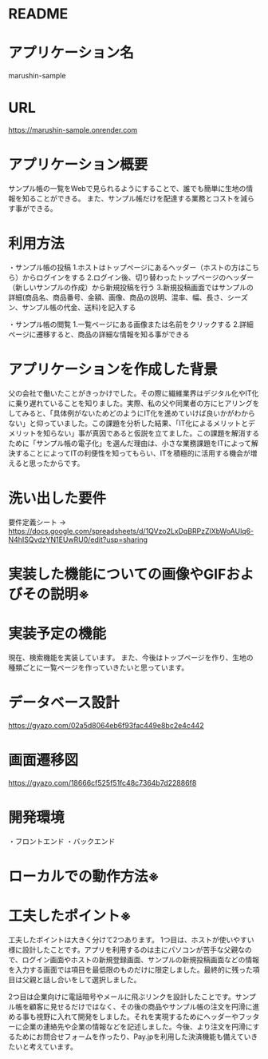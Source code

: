 # README

# アプリケーション名
marushin-sample

# URL

https://marushin-sample.onrender.com

# アプリケーション概要
サンプル帳の一覧をWebで見られるようにすることで、誰でも簡単に生地の情報を知ることができる。
また、サンプル帳だけを配達する業務とコストを減らす事ができる。

# 利用方法

・サンプル帳の投稿
1.ホストはトップページにあるヘッダー（ホストの方はこちら）からログインをする
2.ログイン後、切り替わったトップページのヘッダー（新しいサンプルの作成）から新規投稿を行う
3.新規投稿画面ではサンプルの詳細(商品名、商品番号、金額、画像、商品の説明、混率、幅、長さ、シーズン、サンプル帳の代金、送料)を記入する

・サンプル帳の閲覧
1.一覧ページにある画像または名前をクリックする
2.詳細ページに遷移すると、商品の詳細な情報を知る事ができる

# アプリケーションを作成した背景

父の会社で働いたことがきっかけでした。その際に繊維業界はデジタル化やIT化に乗り遅れていることを知りました。実際、私の父や同業者の方にヒアリングをしてみると、「具体例がないためどのようにIT化を進めていけば良いかがわからない」と仰っていました。この課題を分析した結果、「IT化によるメリットとデメリットを知らない」事が真因であると仮説を立てました。この課題を解消するために「サンプル帳の電子化」を選んだ理由は、小さな業務課題をITによって解決することによってITの利便性を知ってもらい、ITを積極的に活用する機会が増えると思ったからです。

# 洗い出した要件

要件定義シート → https://docs.google.com/spreadsheets/d/1QVzo2LxDqBRPzZlXbWoAUlq6-N4hISQvdzYN1EUwRU0/edit?usp=sharing

# 実装した機能についての画像やGIFおよびその説明※


# 実装予定の機能
現在、検索機能を実装しています。
また、今後はトップページを作り、生地の種類ごとに一覧ページを作っていきたいと思っています。

# データベース設計
https://gyazo.com/02a5d8064eb6f93fac449e8bc2e4c442

# 画面遷移図
https://gyazo.com/18666cf525f51fc48c7364b7d22886f8

# 開発環境
・フロントエンド
・バックエンド

# ローカルでの動作方法※

# 工夫したポイント※

工夫したポイントは大きく分けて2つあります。
1つ目は、ホストが使いやすい様に設計したことです。アプリを利用するのは主にパソコンが苦手な父親なので、ログイン画面やホストの新規登録画面、サンプルの新規投稿画面などの情報を入力する画面では項目を最低限のものだけに限定しました。最終的に残った項目は父親と話し合いをして選択しました。

2つ目は企業向けに電話暗号やメールに飛ぶリンクを設計したことです。サンプル帳を顧客に見せるだけではなく、その後の商品やサンプル帳の注文を円滑に進める事も視野に入れて開発をしました。それを実現するためにヘッダーやフッターに企業の連絡先や企業の情報などを記述しました。今後、より注文を円滑にするためにお問合せフォームを作ったり、Pay.jpを利用した決済機能も備えていきたいと考えています。